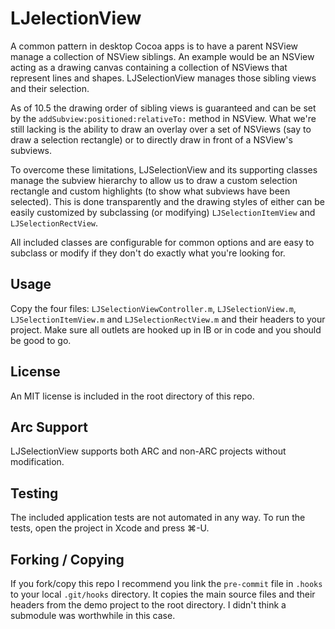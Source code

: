 # LJelectionView
A common pattern in desktop Cocoa apps is to have a parent NSView manage a collection of NSView siblings. An example would be an NSView acting as a drawing canvas containing a collection of NSViews that represent lines and shapes. LJSelectionView manages those sibling views and their selection.

As of 10.5 the drawing order of sibling views is guaranteed and can be set by the `addSubview:positioned:relativeTo:` method in NSView. What we're still lacking is the ability to draw an overlay over a set of NSViews (say to draw a selection rectangle) or to directly draw in front of a NSView's subviews. 

To overcome these limitations, LJSelectionView and its supporting classes manage the subview hierarchy to allow us to draw a custom selection rectangle and custom highlights (to show what subviews have been selected). This is done transparently and the drawing styles of either can be easily customized by subclassing (or modifying) `LJSelectionItemView` and `LJSelectionRectView`. 

All included classes are configurable for common options and are easy to subclass or modify if they don't do exactly what you're looking for.
 
## Usage
Copy the four files: `LJSelectionViewController.m`, `LJSelectionView.m`, `LJSelectionItemView.m` and `LJSelectionRectView.m` and their headers to your project. Make sure all outlets are hooked up in IB or in code and you should be good to go.

## License
An MIT license is included in the root directory of this repo.

## Arc Support
LJSelectionView supports both ARC and non-ARC projects without modification.

## Testing
The included application tests are not automated in any way. To run the tests, open the project in Xcode and press ⌘-U.

## Forking / Copying
If you fork/copy this repo I recommend you link the `pre-commit` file in `.hooks` to your local `.git/hooks` directory. It copies the main source files and their headers from the demo project to the root directory. I didn't think a submodule was worthwhile in this case.
